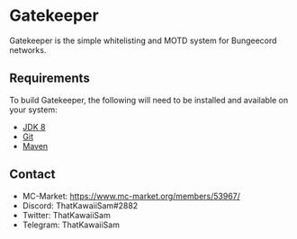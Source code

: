 # Gatekeeper
Gatekeeper is the simple whitelisting and MOTD system for Bungeecord networks.

Requirements
---------------
To build Gatekeeper, the following will need to be installed and available on your system:

* [JDK 8](http://www.oracle.com/technetwork/java/javase/downloads/jdk8-downloads-2133151.html)
* [Git](https://git-scm.com)
* [Maven](https://maven.apache.org)

Contact
---------------
- MC-Market: https://www.mc-market.org/members/53967/
- Discord: ThatKawaiiSam#2882
- Twitter: ThatKawaiiSam
- Telegram: ThatKawaiiSam
